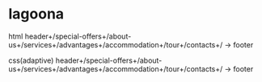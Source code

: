# lagoona

html header+/special-offers+/about-us+/services+/advantages+/accommodation+/tour+/contacts+/ -> footer

css(adaptive) header+/special-offers+/about-us+/services+/advantages+/accommodation+/tour+/contacts+/ -> footer